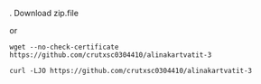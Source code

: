.
  Download zip.file

  or

  `wget --no-check-certificate https://github.com/crutxsc0304410/alinakartvatit-3`
  
  `curl -LJO https://github.com/crutxsc0304410/alinakartvatit-3`
